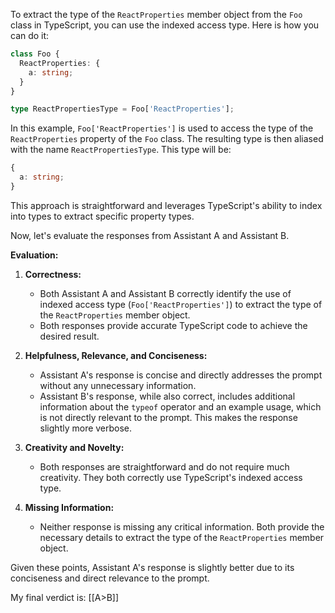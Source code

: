 
To extract the type of the `ReactProperties` member object from the `Foo` class in TypeScript, you can use the indexed access type. Here is how you can do it:

```typescript
class Foo {
  ReactProperties: {
    a: string;
  }
}

type ReactPropertiesType = Foo['ReactProperties'];
```

In this example, `Foo['ReactProperties']` is used to access the type of the `ReactProperties` property of the `Foo` class. The resulting type is then aliased with the name `ReactPropertiesType`. This type will be:

```typescript
{
  a: string;
}
```

This approach is straightforward and leverages TypeScript's ability to index into types to extract specific property types.

Now, let's evaluate the responses from Assistant A and Assistant B.

**Evaluation:**

1. **Correctness:**
   - Both Assistant A and Assistant B correctly identify the use of indexed access type (`Foo['ReactProperties']`) to extract the type of the `ReactProperties` member object.
   - Both responses provide accurate TypeScript code to achieve the desired result.

2. **Helpfulness, Relevance, and Conciseness:**
   - Assistant A's response is concise and directly addresses the prompt without any unnecessary information.
   - Assistant B's response, while also correct, includes additional information about the `typeof` operator and an example usage, which is not directly relevant to the prompt. This makes the response slightly more verbose.

3. **Creativity and Novelty:**
   - Both responses are straightforward and do not require much creativity. They both correctly use TypeScript's indexed access type.

4. **Missing Information:**
   - Neither response is missing any critical information. Both provide the necessary details to extract the type of the `ReactProperties` member object.

Given these points, Assistant A's response is slightly better due to its conciseness and direct relevance to the prompt.

My final verdict is: [[A>B]]